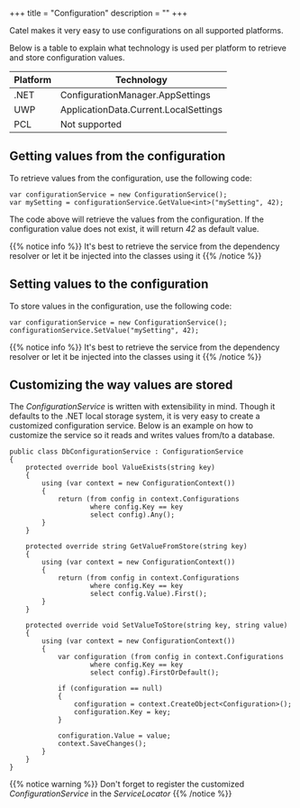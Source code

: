+++
title = "Configuration" 
description = ""
+++

Catel makes it very easy to use configurations on all supported platforms. 

Below is a table to explain what technology is used per platform to retrieve and store configuration values.

Platform|Technology
---|---
.NET|ConfigurationManager.AppSettings
UWP|ApplicationData.Current.LocalSettings
PCL|Not supported

## Getting values from the configuration

To retrieve values from the configuration, use the following code:

```
var configurationService = new ConfigurationService();
var mySetting = configurationService.GetValue<int>("mySetting", 42);
```

The code above will retrieve the values from the configuration. If the configuration value does not exist, it will return *42* as default value.

{{% notice info %}}
It's best to retrieve the service from the dependency resolver or let it be injected into the classes using it
{{% /notice %}}

## Setting values to the configuration

To store values in the configuration, use the following code:

```
var configurationService = new ConfigurationService();
configurationService.SetValue("mySetting", 42);
```

{{% notice info %}}
It's best to retrieve the service from the dependency resolver or let it be injected into the classes using it
{{% /notice %}}

## Customizing the way values are stored

The *ConfigurationService* is written with extensibility in mind. Though it defaults to the .NET local storage system, it is very easy to create a customized configuration service. Below is an example on how to customize the service so it reads and writes values from/to a database.

```
public class DbConfigurationService : ConfigurationService
{
    protected override bool ValueExists(string key)
    {
        using (var context = new ConfigurationContext())
        {
            return (from config in context.Configurations
                    where config.Key == key
                    select config).Any();
        }
    }
 
    protected override string GetValueFromStore(string key)
    {
        using (var context = new ConfigurationContext())
        {
            return (from config in context.Configurations
                    where config.Key == key
                    select config.Value).First();
        }
    }

    protected override void SetValueToStore(string key, string value)
    {
        using (var context = new ConfigurationContext())
        {
            var configuration (from config in context.Configurations
                    where config.Key == key
                    select config).FirstOrDefault();

            if (configuration == null)
            {
                configuration = context.CreateObject<Configuration>();
                configuration.Key = key;
            }

            configuration.Value = value;
            context.SaveChanges();
        }
    }
}
```

{{% notice warning %}}
Don't forget to register the customized *ConfigurationService* in the *ServiceLocator*
{{% /notice %}}
